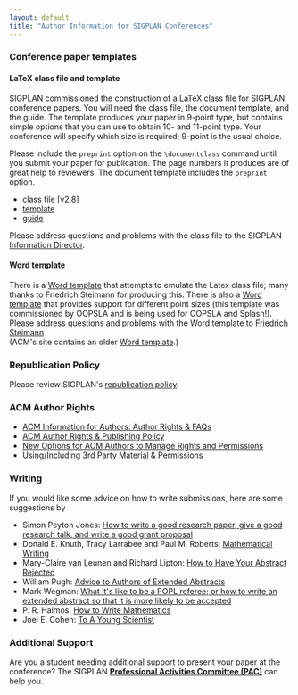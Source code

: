```yaml
---
layout: default
title: "Author Information for SIGPLAN Conferences"
---
```


### Conference paper templates

#### LaTeX class file and template

SIGPLAN commissioned the construction of a LaTeX class file for
SIGPLAN conference papers. You will need the class file, the
document template, and the guide. The template produces your paper
in 9-point type, but contains simple options that you can use to
obtain 10- and 11-point type. Your conference will specify which
size is required; 9-point is the usual choice.

Please include the `preprint` option on the `\documentclass` command
until you submit your paper for publication. The page numbers it
produces are of great help to reviewers. The document template
includes the `preprint` option.

- [class file](/sites/default/files/sigplanconf.cls) \[v2.8]
- [template](/sites/default/files/sigplanconf-template.tex)
- [guide](/sites/default/files/sigplanconf-guide.pdf)

Please address questions and problems with the class file to the SIGPLAN [Information
Director](mailto:infodir_sigplan@acm.org?subject=SIGPLAN%20LaTeX%20class%20file).

#### Word template

There is a [Word template](/sites/default/files/sigplanconf.dot) that attempts to
emulate the Latex class file; many thanks to Friedrich Steimann for
producing this. There is also a
[Word template](/sites/default/files/sigplanconf-varsize.dot) that provides support for
different point sizes (this template was commissioned by OOPSLA and
is being used for OOPSLA and Splash!). Please address questions and
problems with the Word template to [Friedrich Steimann](mailto:steimann@acm.org?subject=SIGPLAN%20Word%20tempalte).  
(ACM's site contains an older
[Word template](http://www.acm.org/sigs/pubs/proceed/pubform.doc).)

### Republication Policy

Please review SIGPLAN's
[republication policy](/Resources/Policies/Republication).

### ACM Author Rights

* [ACM Information for Authors: Author Rights & FAQs](http://authors.acm.org/main.html)
* [ACM Author Rights & Publishing Policy](http://www.acm.org/publications/policies/copyright_policy) 
* [New Options for ACM Authors to Manage Rights and Permissions](http://www.acm.org/news/featured/author-rights-management)
* [Using/Including 3rd Party Material & Permissions](http://www.acm.org/publications/third-party-material)

### Writing

If you would like some advice on how to write submissions, here are
some suggestions by

-   Simon Peyton Jones:
    [How to write a good research paper, give a good research talk, and write a good grant proposal](http://research.microsoft.com/~simonpj/papers/giving-a-talk/giving-a-talk.htm)
-   Donald E. Knuth, Tracy Larrabee and Paul M. Roberts:
    [Mathematical Writing](http://tex.loria.fr/typographie/mathwriting.pdf)
-   Mary-Claire van Leunen and Richard Lipton:
    [How to Have Your Abstract Rejected](/Resources/Advice/VanLeunen-Lipton)
-   William Pugh:
    [Advice to Authors of Extended Abstracts](/Resources/Advice/Pugh)
-   Mark Wegman:
    [What it's like to be a POPL referee; or how to write an extended abstract so that it is more likely to be accepted](http://doi.acm.org/10.1145/14947.14955)
-   P. R. Halmos:
    [How to Write Mathematics](http://www.stat.rice.edu/~riedi/Halmos.html)
-   Joel E. Cohen:
    [To A Young Scientist](/Resources/Advice/Cohen)

### Additional Support

Are you a student needing additional support to present your paper
at the conference? The SIGPLAN
**[Professional Activities Committee (PAC)](/PAC)** can help you.
